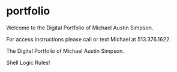 # portfolio

Welcome to the Digital Portfolio of Michael Austin Simpson.

For access instructions please call or text Michael at 513.376.1622.

The Digital Portfolio of Michael Austin Simpson.

Shell Logic Rules!
